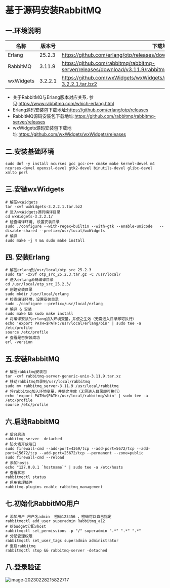 # 基于源码安装RabbitMQ

## 一.环境说明

| 名称      | 版本号  | 下载地址                                                     |
| --------- | ------- | ------------------------------------------------------------ |
| Erlang    | 25.2.3  | https://github.com/erlang/otp/releases/download/OTP-25.2.3/otp_src_25.2.3.tar.gz |
| RabbitMQ  | 3.11.9  | https://github.com/rabbitmq/rabbitmq-server/releases/download/v3.11.9/rabbitmq-server-generic-unix-3.11.9.tar.xz |
| wxWidgets | 3.2.2.1 | https://github.com/wxWidgets/wxWidgets/releases/download/v3.2.2.1/wxWidgets-3.2.2.1.tar.bz2 |



- 关于RabbitMQ与Erlang版本对应关系. 参见:https://www.rabbitmq.com/which-erlang.html
- Erlang源码安装包下载地址:https://github.com/erlang/otp/releases
- RabbitMQ源码安装包下载地址:https://github.com/rabbitmq/rabbitmq-server/releases
- wxWidgets源码安装包下载地址:https://github.com/wxWidgets/wxWidgets/releases

## 二.安装基础环境

```shell
sudo dnf -y install ncurses gcc gcc-c++ cmake make kernel-devel m4 ncurses-devel openssl-devel gtk2-devel binutils-devel glibc-devel xmlto perl 
```

## 三.安装wxWidgets

```shell
# 解压wxWidgets
tar -xvf wxWidgets-3.2.2.1.tar.bz2
# 进入wxWidgets源码编译目录
cd wxWidgets-3.2.2.1/
# 检查编译环境, 设置安装目录
sudo ./configure --with-regex=builtin --with-gtk --enable-unicode   --disable-shared --prefix=/usr/local/wxWidgets
# 编译
sudo make -j 4 && sudo make install
```

## 四. 安装Erlang

```shell
# 解压erlang到/usr/local/otp_src_25.2.3
sudo tar -zxvf otp_src_25.2.3.tar.gz -C /usr/local/
# 进入erlang源码编译目录
cd /usr/local/otp_src_25.2.3/
# 创建安装目录
sudo mkdir /usr/local/erlang
# 检查编译环境，设置安装目录
sudo ./configure --prefix=/usr/local/erlang
# 编译 & 安装
sudo make && sudo make install
# 将编译安装的erlang加入环境变量，并使之生效（无需进入目录即可执行）
echo 'export PATH=$PATH:/usr/local/erlang/bin' | sudo tee -a /etc/profile
source /etc/profile
# 查看是否安装成功
erl -version
```

## 五.安装RabbitMQ

```shell
# 解压rabbitmq安装包
tar -xvf rabbitmq-server-generic-unix-3.11.9.tar.xz
# 移动rabbitmq目录到/usr/local/rabbitmq
sudo mv rabbitmq_server-3.11.9 /usr/local/rabbitmq
# 将rabbitmq加入环境变量，并使之生效（无需进入目录即可执行）
echo 'export PATH=$PATH:/usr/local/rabbitmq/sbin' | sudo tee -a /etc/profile
source /etc/profile
```

## 六.启动RabbitMQ

```shell
# 后台启动
rabbitmq-server -detached
# 防火墙开放端口
sudo firewall-cmd --add-port=4369/tcp --add-port=5672/tcp --add-port=15672/tcp --add-port=25672/tcp --permanent --zone=public
sudo firewall-cmd --reload
# 添加hosts
echo "127.0.0.1 `hostname`" | sudo tee -a /etc/hosts
# 查看状态
rabbitmqctl status
# 启用管理插件
rabbitmq-plugins enable rabbitmq_management
```

## 七.初始化RabbitMQ用户

```shell
# 添加用户 用户名admin  密码123456 ，密码可以自己指定
rabbitmqctl add_user superadmin Rabbitmq_a12
# 给budget分配vhost
rabbitmqctl set_permissions -p "/" superadmin ".*" ".*" ".*"
# 分配管理权限
rabbitmqctl set_user_tags superadmin administrator
# 重启rabbitmq
rabbitmqctl stop && rabbitmq-server -detached
```

## 八.登录验证

![image-20230228215822717](./static/images/image-20230228215822717.png)